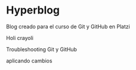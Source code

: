 # Hyperblog
Blog creado para el curso de Git y GitHub en Platzi

Holi crayoli

Troubleshooting Git y GitHub

aplicando cambios